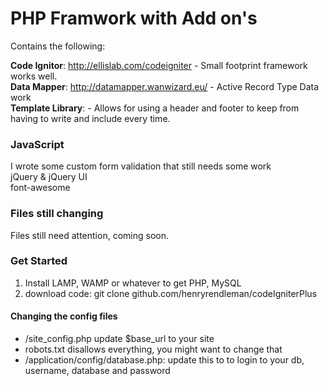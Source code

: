 PHP Framwork with Add on's
=================

Contains the following:

<strong>Code Ignitor</strong>:  http://ellislab.com/codeigniter - Small footprint framework works well. <br>
<strong>Data Mapper</strong>:  http://datamapper.wanwizard.eu/ - Active Record Type Data work<br>
<strong>Template Library</strong>: - Allows for using a header and footer to keep from having to write and include every time.<br>
<h3>JavaScript</h3>
I wrote some custom form validation that still needs some work<br>
jQuery & jQuery UI<br>
font-awesome<br>
<h3>Files still changing</h3>
Files still need attention, coming soon.
<h3>Get Started</h3>
  <ol>
  <li>Install LAMP, WAMP or whatever to get PHP, MySQL </li>
  <li>download code:  git clone github.com/henryrendleman/codeIgniterPlus</li>
  </ol>
  
<h4>Changing the config files</h4>
<ul>
<li>/site_config.php update $base_url to your site</li>
<li>robots.txt disallows everything, you might want to change that</li>
<li>/application/config/database.php:  update this to to login to your db, username, database and password</li>
</ul>
